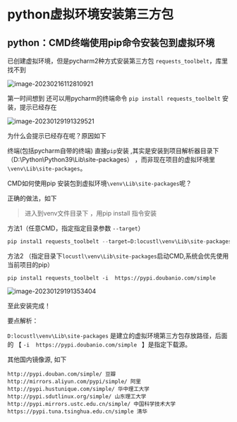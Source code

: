 # python虚拟环境安装第三方包
## python：CMD终端使用pip命令安装包到虚拟环境

已创建虚拟环境，但是pycharm2种方式安装第三方包 `requests_toolbelt`，库里找不到 

![image-20230216112810921](http://biji.51automate.cn/blogs/img/image-20230216112810921.png)



第一时间想到 还可以用pycharm的终端命令 `pip install requests_toolbelt`  安装，提示已经存在

![image-20230129191329521](http://biji.51automate.cn/blogs/img/image-20230129191329521.png)

为什么会提示已经存在呢？原因如下

终端(包括pycharm自带的终端) 直接`pip`安装 ,其实是安装到项目解析器目录下（D:\Python\Python39\Lib\site-packages） ，而非现在项目的虚拟环境里`\venv\Lib\site-packages`。



CMD如何使用pip 安装包到虚拟环境`\venv\Lib\site-packages`呢？

正确的做法，如下

> 进入到venv文件目录下 ，用pip install 指令安装

方法1（任意CMD，指定指定目录参数 `--target`）

```python
pip instal1 requests_toolbelt --target=D:locustl\venv\Lib\site-packages  -i  https://pypi.doubanio.com/simple
```

方法2 （指定目录下`locustl\venv\Lib\site-packages`启动CMD,系统会优先使用当前项目的pip）

```
pip instal1 requests_toolbelt -i  https://pypi.doubanio.com/simple
```



![image-20230129191353404](http://biji.51automate.cn/blogs/img/image-20230129191353404.png)

至此安装完成！

要点解析：

`D:locustl\venv\Lib\site-packages` 是建立的虚拟环境第三方包存放路径，后面的 【 `-i  https://pypi.doubanio.com/simple `  】是指定下载源。



其他国内镜像源, 如下

```
http://pypi.douban.com/simple/ 豆瓣
http://mirrors.aliyun.com/pypi/simple/ 阿里
http://pypi.hustunique.com/simple/ 华中理工大学
http://pypi.sdutlinux.org/simple/ 山东理工大学
http://pypi.mirrors.ustc.edu.cn/simple/ 中国科学技术大学
https://pypi.tuna.tsinghua.edu.cn/simple 清华
```




